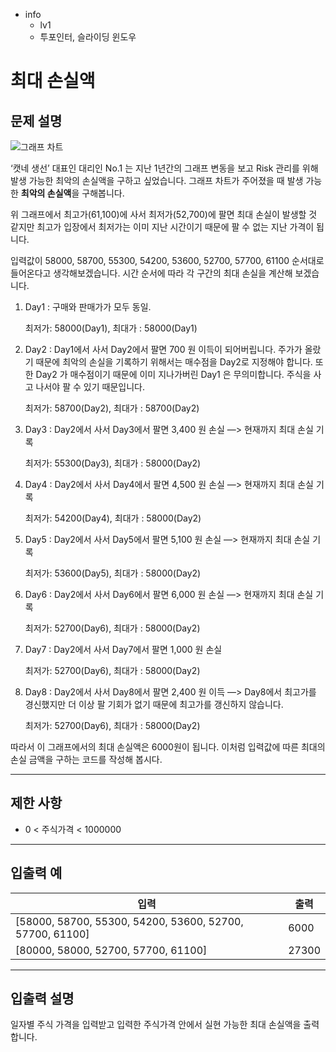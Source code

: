 - info
    - lv1
    - 투포인터, 슬라이딩 윈도우

# 최대 손실액

## 문제 설명

![그래프 차트](./9_1.png)

‘캣네 생선’ 대표인 대리인 No.1 는 지난 1년간의 그래프 변동을 보고 Risk 관리를 위해 발생 가능한 최악의 손실액을 구하고 싶었습니다. 그래프 차트가 주어졌을 때 발생 가능한 **최악의 손실액**을 구해봅니다.

위 그래프에서 최고가(61,100)에 사서 최저가(52,700)에 팔면 최대 손실이 발생할 것 같지만 최고가 입장에서 최저가는 이미 지난 시간이기 때문에 팔 수 없는 지난 가격이 됩니다. 

입력값이 58000, 58700, 55300, 54200, 53600, 52700, 57700, 61100 순서대로 들어온다고 생각해보겠습니다. 시간 순서에 따라 각 구간의 최대 손실을 계산해 보겠습니다.

1. Day1 : 구매와 판매가가 모두 동일.
    
    최저가: 58000(Day1), 최대가 : 58000(Day1)
    
2. Day2 : Day1에서 사서 Day2에서 팔면 700 원 이득이 되어버립니다. 주가가 올랐기 때문에 최악의 손실을 기록하기 위해서는 매수점을 Day2로 지정해야 합니다. 또한 Day2 가 매수점이기 때문에 이미 지나가버린 Day1 은 무의미합니다. 주식을 사고 나서야 팔 수 있기 때문입니다.
    
    최저가: 58700(Day2), 최대가 : 58700(Day2)
    
3. Day3 : Day2에서 사서 Day3에서 팔면 3,400 원 손실 —> 현재까지 최대 손실 기록
    
    최저가: 55300(Day3), 최대가 : 58000(Day2)
    
4. Day4 : Day2에서 사서 Day4에서 팔면 4,500 원 손실 —> 현재까지 최대 손실 기록
    
    최저가: 54200(Day4), 최대가 : 58000(Day2)
    
5. Day5 : Day2에서 사서 Day5에서 팔면 5,100 원 손실 —> 현재까지 최대 손실 기록
    
    최저가: 53600(Day5), 최대가 : 58000(Day2)
    
6. Day6 : Day2에서 사서 Day6에서 팔면 6,000 원 손실 —> 현재까지 최대 손실 기록
    
    최저가: 52700(Day6), 최대가 : 58000(Day2)
    
7. Day7 : Day2에서 사서 Day7에서 팔면 1,000 원 손실
    
    최저가: 52700(Day6), 최대가 : 58000(Day2)
    
8. Day8 : Day2에서 사서 Day8에서 팔면 2,400 원 이득 —> Day8에서 최고가를 경신했지만 더 이상 팔 기회가 없기 때문에 최고가를 갱신하지 않습니다.
    
    최저가: 52700(Day6), 최대가 : 58000(Day2)
    

따라서 이 그래프에서의 최대 손실액은 6000원이 됩니다. 이처럼 입력값에 따른 최대의 손실 금액을 구하는 코드를 작성해 봅시다.

---

## 제한 사항

- 0 < 주식가격 < 1000000

---

## 입출력 예

| 입력                                  | 출력  |
| ---------------------------------------- | ------- |
| [58000, 58700, 55300, 54200, 53600, 52700, 57700, 61100] | 6000 |
| [80000, 58000, 52700, 57700, 61100] | 27300 |

---

## 입출력 설명

일자별 주식 가격을 입력받고 입력한 주식가격 안에서 실현 가능한 최대 손실액을 출력합니다.